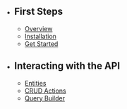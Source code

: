 - ## First Steps
    - [Overview](/{{route}}/{{version}}/overview)
    - [Installation](/{{route}}/{{version}}/installation)
    - [Get Started](/{{route}}/{{version}}/get-started)
- ## Interacting with the API
    - [Entities](/{{route}}/{{version}}/entities)
    - [CRUD Actions](/{{route}}/{{version}}/crud)
    - [Query Builder](/{{route}}/{{version}}/query-builder)
